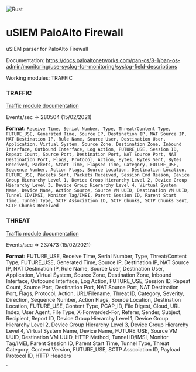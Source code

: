![Rust](https://github.com/u-siem/usiem-paloalto/workflows/Rust/badge.svg)
# uSIEM PaloAlto Firewall
uSIEM parser for PaloAlto Firewall 

Documentation: https://docs.paloaltonetworks.com/pan-os/8-1/pan-os-admin/monitoring/use-syslog-for-monitoring/syslog-field-descriptions

Working modules: TRAFFIC


### TRAFFIC
[Traffic module documentation](https://docs.paloaltonetworks.com/pan-os/8-1/pan-os-admin/monitoring/use-syslog-for-monitoring/syslog-field-descriptions/traffic-log-fields.html)

Events/sec => 280504 (15/02/2021)

**Format:**
`
Receive Time, Serial Number, Type, Threat/Content Type, FUTURE_USE, Generated Time, Source IP, Destination IP, NAT Source IP, NAT Destination IP, Rule Name, Source User, Destination User, Application, Virtual System, Source Zone, Destination Zone, Inbound Interface, Outbound Interface, Log Action, FUTURE_USE, Session ID, Repeat Count, Source Port, Destination Port, NAT Source Port, NAT Destination Port, Flags, Protocol, Action, Bytes, Bytes Sent, Bytes Received, Packets, Start Time, Elapsed Time, Category, FUTURE_USE, Sequence Number, Action Flags, Source Location, Destination Location, FUTURE_USE, Packets Sent, Packets Received, Session End Reason, Device Group Hierarchy Level 1, Device Group Hierarchy Level 2, Device Group Hierarchy Level 3, Device Group Hierarchy Level 4, Virtual System Name, Device Name, Action Source, Source VM UUID, Destination VM UUID, Tunnel ID/IMSI, Monitor Tag/IMEI, Parent Session ID, Parent Start Time, Tunnel Type, SCTP Association ID, SCTP Chunks, SCTP Chunks Sent, SCTP Chunks Received
`


### THREAT
[Traffic module documentation](https://docs.paloaltonetworks.com/pan-os/8-1/pan-os-admin/monitoring/use-syslog-for-monitoring/syslog-field-descriptions/traffic-log-fields.html)

Events/sec => 237473 (15/02/2021)

**Format:**
FUTURE_USE, Receive Time, Serial Number, Type, Threat/Content Type, FUTURE_USE, Generated Time, Source IP, Destination IP, NAT Source IP, NAT Destination IP, Rule Name, Source User, Destination User, Application, Virtual System, Source Zone, Destination Zone, Inbound Interface, Outbound Interface, Log Action, FUTURE_USE, Session ID, Repeat Count, Source Port, Destination Port, NAT Source Port, NAT Destination Port, Flags, Protocol, Action, URL/Filename, Threat ID, Category, Severity, Direction, Sequence Number, Action Flags, Source Location, Destination Location, FUTURE_USE, Content Type, PCAP_ID, File Digest, Cloud, URL Index, User Agent, File Type, X-Forwarded-For, Referer, Sender, Subject, Recipient, Report ID, Device Group Hierarchy Level 1, Device Group Hierarchy Level 2, Device Group Hierarchy Level 3, Device Group Hierarchy Level 4, Virtual System Name, Device Name, FUTURE_USE, Source VM UUID, Destination VM UUID, HTTP Method, Tunnel ID/IMSI, Monitor Tag/IMEI, Parent Session ID, Parent Start Time, Tunnel Type, Threat Category, Content Version, FUTURE_USE, SCTP Association ID, Payload Protocol ID, HTTP Headers

`
